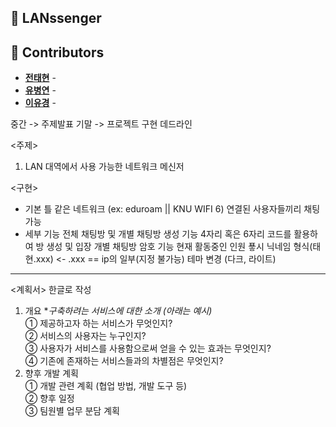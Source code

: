 ## 📌 LANssenger

## 👥 Contributors

- [**전태현**](https://github.com/taehyunjeon0203) -
- [**유병연**](https://github.com/youbyeongyeon) -
- [**이유경**](https://github.com/dldbrud) -

중간 -> 주제발표
기말 -> 프로젝트 구현 데드라인

<주제>

1. LAN 대역에서 사용 가능한 네트워크 메신저

<구현>

- 기본 틀
  같은 네트워크 (ex: eduroam || KNU WIFI 6) 연결된 사용자들끼리 채팅 가능
- 세부 기능
  전체 채팅방 및 개별 채팅방 생성 기능
  4자리 혹은 6자리 코드를 활용하여 방 생성 및 입장
  개별 채팅방 암호 기능
  현재 활동중인 인원 푷시
  닉네임 형식(태현.xxx) <- .xxx == ip의 일부(지정 불가능)
  테마 변경 (다크, 라이트)

---

<계획서>
한글로 작성

1. 개요 \*_구축하려는 서비스에 대한 소개 (아래는 예시)_  
   ① 제공하고자 하는 서비스가 무엇인지?  
   ② 서비스의 사용자는 누구인지?  
   ③ 사용자가 서비스를 사용함으로써 얻을 수 있는 효과는 무엇인지?  
   ④ 기존에 존재하는 서비스들과의 차별점은 무엇인지?
2. 향후 개발 계획  
   ① 개발 관련 계획 (협업 방법, 개발 도구 등)  
   ② 향후 일정  
   ③ 팀원별 업무 분담 계획
